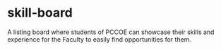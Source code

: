# skill-board
A listing board where students of PCCOE can showcase their skills and experience for the Faculty to easily find opportunities for them.
